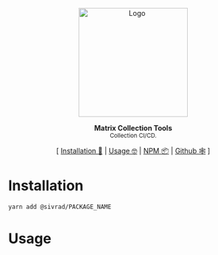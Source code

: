 <p align="center"><img height="220px" src="https://avatars.githubusercontent.com/u/76859002?s=200&v=4" alt="Logo" /><p>

<p align="center">
  <strong>Matrix Collection Tools</strong><br />
  <sub>Collection CI/CD.</sub>
</p>

<p align="center">
  [ <a href="#installation">Installation 💾</a> | <a href="#usage">Usage 🤓</a> | <a href="https://www.npmjs.com/package/@sivrad/PACKAGE_NAME">NPM 📦</a> | <a href="https://github.com/sivrad/readme-template">Github 🕸</a> ]
</p>

# Installation

```sh
yarn add @sivrad/PACKAGE_NAME
```

# Usage
